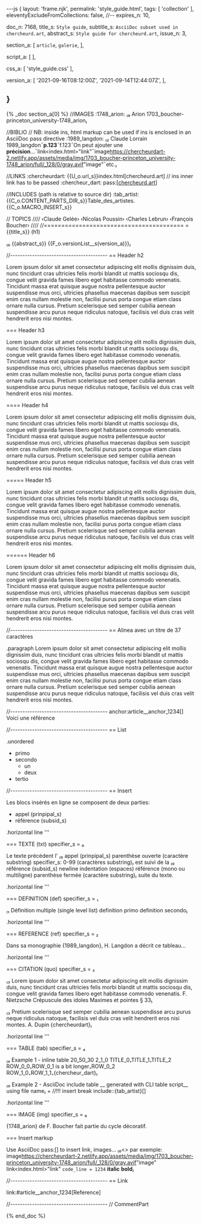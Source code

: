 ---js
{
  layout:    'frame.njk',
  permalink: 'style_guide.html',
  tags:      [ 'collection' ],
  eleventyExcludeFromCollections: false,
  //-- expires_n: 10,

  doc_n:      7168,
  title_s:    `Style guide`,
  subtitle_s: `AsciiDoc subset used in chercheurd.art`,
  abstract_s: `Style guide for chercheurd.art`,
  issue_n:    3,

  section_a:
  [
    `article`,
    `galerie`,
  ],

  script_a:
  [
  ],

  css_a:
  [
    'style_guide.css'
  ],

  version_a:
  [
    '2021-09-16T08:12:00Z',
    '2021-09-14T12:44:07Z',
  ],

}
---
{% _doc section_a[0] %}
//IMAGES
:1748_arion: ₍₉ Arion
  1703_boucher-princeton_university-1748_arion₎

//BIBLIO
// NB: inside ins, html markup can be used if ins is enclosed in an AsciiDoc pass directive
:1989_langdon: ₍₂ Claude Lorrain
  1989_langdon¯**p.123**¯f.123¯On peut ajouter une __précision__...¯link<index.html>"link"¯image<https://chercheurdart-2.netlify.app/assets/media/img/1703_boucher-princeton_university-1748_arion/full/_128/0/gray.avif>"image"¯etc.₎

//LINKS
:chercheurdart: {{U_o.url_s}}index.html[chercheurd.art]
// ins inner link has to be passed
:chercheur_dart: pass:[<a href=https://chercheurdart-2.netlify.app>chercheurd.art</a>]

//INCLUDES (path is relative to source dir)
:tab_artist: {{C_o.CONTENT_PARTS_DIR_s}}Table_des_artistes.{{C_o.MACRO_INSERT_s}}

// TOPICS
////
‹Claude Gelée›
‹Nicolas Poussin›
‹Charles Lebrun›
‹François Boucher›
////
//========================================
= {{title_s}} (h1)


₍₀ {{abstract_s}}
  {{F_o.versionList__s(version_a)}}₎

//----------------------------------------
== Header h2

Lorem ipsum dolor sit amet consectetur adipiscing elit mollis dignissim duis, nunc tincidunt cras ultricies felis morbi blandit ut mattis sociosqu dis, congue velit gravida fames libero eget habitasse commodo venenatis. Tincidunt massa erat quisque augue nostra pellentesque auctor suspendisse mus orci, ultricies phasellus maecenas dapibus sem suscipit enim cras nullam molestie non, facilisi purus porta congue etiam class ornare nulla cursus. Pretium scelerisque sed semper cubilia aenean suspendisse arcu purus neque ridiculus natoque, facilisis vel duis cras velit hendrerit eros nisi montes.

=== Header h3

Lorem ipsum dolor sit amet consectetur adipiscing elit mollis dignissim duis, nunc tincidunt cras ultricies felis morbi blandit ut mattis sociosqu dis, congue velit gravida fames libero eget habitasse commodo venenatis. Tincidunt massa erat quisque augue nostra pellentesque auctor suspendisse mus orci, ultricies phasellus maecenas dapibus sem suscipit enim cras nullam molestie non, facilisi purus porta congue etiam class ornare nulla cursus. Pretium scelerisque sed semper cubilia aenean suspendisse arcu purus neque ridiculus natoque, facilisis vel duis cras velit hendrerit eros nisi montes.

==== Header h4

Lorem ipsum dolor sit amet consectetur adipiscing elit mollis dignissim duis, nunc tincidunt cras ultricies felis morbi blandit ut mattis sociosqu dis, congue velit gravida fames libero eget habitasse commodo venenatis. Tincidunt massa erat quisque augue nostra pellentesque auctor suspendisse mus orci, ultricies phasellus maecenas dapibus sem suscipit enim cras nullam molestie non, facilisi purus porta congue etiam class ornare nulla cursus. Pretium scelerisque sed semper cubilia aenean suspendisse arcu purus neque ridiculus natoque, facilisis vel duis cras velit hendrerit eros nisi montes.

===== Header h5

Lorem ipsum dolor sit amet consectetur adipiscing elit mollis dignissim duis, nunc tincidunt cras ultricies felis morbi blandit ut mattis sociosqu dis, congue velit gravida fames libero eget habitasse commodo venenatis. Tincidunt massa erat quisque augue nostra pellentesque auctor suspendisse mus orci, ultricies phasellus maecenas dapibus sem suscipit enim cras nullam molestie non, facilisi purus porta congue etiam class ornare nulla cursus. Pretium scelerisque sed semper cubilia aenean suspendisse arcu purus neque ridiculus natoque, facilisis vel duis cras velit hendrerit eros nisi montes.

====== Header h6

Lorem ipsum dolor sit amet consectetur adipiscing elit mollis dignissim duis, nunc tincidunt cras ultricies felis morbi blandit ut mattis sociosqu dis, congue velit gravida fames libero eget habitasse commodo venenatis. Tincidunt massa erat quisque augue nostra pellentesque auctor suspendisse mus orci, ultricies phasellus maecenas dapibus sem suscipit enim cras nullam molestie non, facilisi purus porta congue etiam class ornare nulla cursus. Pretium scelerisque sed semper cubilia aenean suspendisse arcu purus neque ridiculus natoque, facilisis vel duis cras velit hendrerit eros nisi montes.

//----------------------------------------
== Alinea avec un titre de 37 caractères

.paragraph
Lorem ipsum dolor sit amet consectetur adipiscing elit mollis dignissim duis, nunc tincidunt cras ultricies felis morbi blandit ut mattis sociosqu dis, congue velit gravida fames libero eget habitasse commodo venenatis. Tincidunt massa erat quisque augue nostra pellentesque auctor suspendisse mus orci, ultricies phasellus maecenas dapibus sem suscipit enim cras nullam molestie non, facilisi purus porta congue etiam class ornare nulla cursus. Pretium scelerisque sed semper cubilia aenean suspendisse arcu purus neque ridiculus natoque, facilisis vel duis cras velit hendrerit eros nisi montes.


//----------------------------------------
anchor:article__anchor_1234[]
Voici une référence

//----------------------------------------
== List

.unordered
* primo
* secondo
  - un
  - deux
* tertio

//----------------------------------------
== Insert

Les blocs insérés en ligne se composent de deux parties:

* appel (prinpipal_s)
* référence (subsid_s)

.horizontal line
'''

=== TEXTE (txt) specifier_s = ₀

Le texte précédent l'
₍₀ appel (prinpipal_s)
  parenthèse ouverte (caractère substring)
  specifier_s: 0-99 (caractères substring)₎
est suivi de la
₍₀ référence (subsid_s)
  newline
  indentation (espaces)
  référence (mono ou multiligne)
  parenthèse fermée (caractère substring)₎
suite du texte.

.horizontal line
'''

=== DEFINITION (def) specifier_s = ₁

₍₁ Définition multiple (single level list)
definition primo
definition secondo₎

.horizontal line
'''

=== REFERENCE (ref) specifier_s = ₂

Dans sa monographie {1989_langdon}, H. Langdon a décrit ce tableau...

.horizontal line
'''

=== CITATION (quo) specifier_s = ₃

₍₃ Lorem ipsum dolor sit amet consectetur adipiscing elit mollis dignissim duis, nunc tincidunt cras ultricies felis morbi blandit ut mattis sociosqu dis, congue velit gravida fames libero eget habitasse commodo venenatis.
  F. Nietzsche
  Crépuscule des idoles
  Maximes et pointes § 33₎

₍₃ Pretium scelerisque sed semper cubilia aenean suspendisse arcu purus neque ridiculus natoque, facilisis vel duis cras velit hendrerit eros nisi montes.
  A. Dupin
  {chercheurdart}₎

.horizontal line
'''

===  TABLE (tab) specifier_s = ₄

₍₄ Example 1 - inline table
  20_50_30
  2_1_0
  TITLE_0₊TITLE_1₊TITLE_2
  ROW_0_0₊ROW_0_1 is a bit longer₊ROW_0_2
  ROW_1_0₊ROW_1_1₊{chercheur_dart}₎

₍₀ Example 2 - AsciiDoc include table
  __ generated with CLI table script__
  using file name₎ +
//!!! insert break
include::{tab_artist}[]

.horizontal line
'''

=== IMAGE (img) specifier_s = ₉

{1748_arion} de F. Boucher fait partie du cycle décoratif.

=== Insert markup

Use AsciiDoc pass:[] to insert link, images...
₍₀<> par exemple:
  image<https://chercheurdart-2.netlify.app/assets/media/img/1703_boucher-princeton_university-1748_arion/full/_128/0/gray.avif>"image"
  link<index.html>"link"
  `code_line = 1234`
  __italic__
  **bold**₎

//----------------------------------------
== Link

link:#article__anchor_1234[Reference]

//----------------------------------------
// CommentPart

{% end_doc %}
